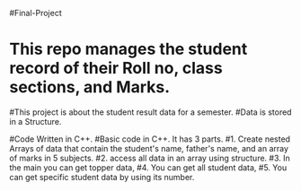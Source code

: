 
#Final-Project
# This repo manages the student record of their Roll no, class sections, and Marks.
#This project is about the student result data for a semester.
#Data is stored in a Structure.

#Code Written in C++. 
#Basic code in C++. It has 3 parts. 
#1. Create nested Arrays of data that contain the student's name, father's name, and an array of marks in 5 subjects.
#2. access all data in an array using structure. 
#3. In the main you can get topper data,
#4. You can get all student data,
#5. You can get specific student data by using its number.

